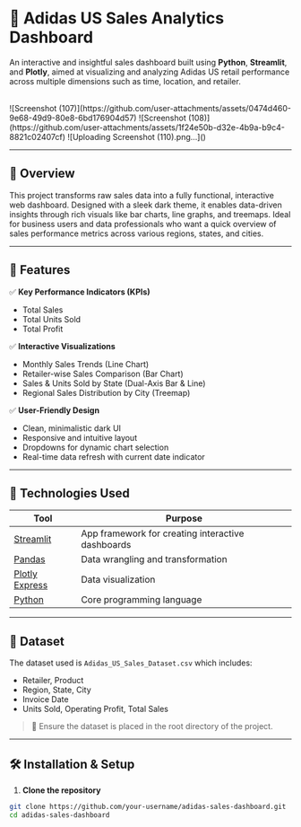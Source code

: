 # 🎯 Adidas US Sales Analytics Dashboard

An interactive and insightful sales dashboard built using **Python**, **Streamlit**, and **Plotly**, aimed at visualizing and analyzing Adidas US retail performance across multiple dimensions such as time, location, and retailer.

<br>
![Screenshot (107)](https://github.com/user-attachments/assets/0474d460-9e68-49d9-80e8-6bd176904d57)
![Screenshot (108)](https://github.com/user-attachments/assets/1f24e50b-d32e-4b9a-b9c4-8821c02407cf)
![Uploading Screenshot (110).png…]()



---

## 📌 Overview

This project transforms raw sales data into a fully functional, interactive web dashboard. Designed with a sleek dark theme, it enables data-driven insights through rich visuals like bar charts, line graphs, and treemaps. Ideal for business users and data professionals who want a quick overview of sales performance metrics across various regions, states, and cities.

---

## 🚀 Features

✅ **Key Performance Indicators (KPIs)**
- Total Sales  
- Total Units Sold  
- Total Profit  

✅ **Interactive Visualizations**
- Monthly Sales Trends (Line Chart)
- Retailer-wise Sales Comparison (Bar Chart)
- Sales & Units Sold by State (Dual-Axis Bar & Line)
- Regional Sales Distribution by City (Treemap)

✅ **User-Friendly Design**
- Clean, minimalistic dark UI
- Responsive and intuitive layout
- Dropdowns for dynamic chart selection
- Real-time data refresh with current date indicator

---

## 🧠 Technologies Used

| Tool | Purpose |
|------|---------|
| [Streamlit](https://streamlit.io) | App framework for creating interactive dashboards |
| [Pandas](https://pandas.pydata.org) | Data wrangling and transformation |
| [Plotly Express](https://plotly.com/python/plotly-express/) | Data visualization |
| [Python](https://www.python.org/) | Core programming language |

---

## 📁 Dataset

The dataset used is `Adidas_US_Sales_Dataset.csv` which includes:
- Retailer, Product
- Region, State, City
- Invoice Date
- Units Sold, Operating Profit, Total Sales

> 📌 Ensure the dataset is placed in the root directory of the project.

---

## 🛠️ Installation & Setup

1. **Clone the repository**
```bash
git clone https://github.com/your-username/adidas-sales-dashboard.git
cd adidas-sales-dashboard
